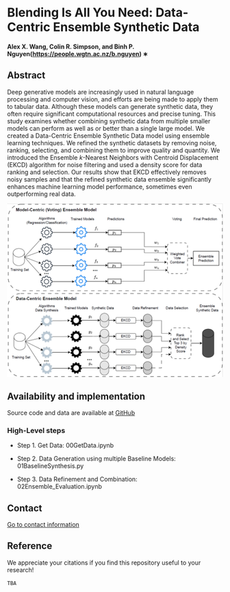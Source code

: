 # Blending Is All You Need: Data-Centric Ensemble Synthetic Data
#### Alex X. Wang, Colin R. Simpson, and Binh P. Nguyen(https://people.wgtn.ac.nz/b.nguyen) ∗

## Abstract
Deep generative models are increasingly used in natural language processing and computer vision, and efforts are being made to apply them to tabular data. Although these models can generate synthetic data, they often require significant computational resources and precise tuning. This study examines whether combining synthetic data from multiple smaller models can perform as well as or better than a single large model. We created a Data-Centric Ensemble Synthetic Data model using ensemble learning techniques. We refined the synthetic datasets by removing noise, ranking, selecting, and combining them to improve quality and quantity. We introduced the Ensemble $k$-Nearest Neighbors with Centroid Displacement (EKCD) algorithm for noise filtering and used a density score for data ranking and selection. Our results show that EKCD effectively removes noisy samples and that the refined synthetic data ensemble significantly enhances machine learning model performance, sometimes even outperforming real data.

![alt text](DCEM.png)

## Availability and implementation
Source code and data are available at [GitHub](https://github.com/coksvictoria/IDI_TabularDataSynthesis/)

### High-Level steps
+ Step 1. Get Data:
00GetData.ipynb
  
+ Step 2. Data Generation using multiple Baseline Models:
01BaselineSynthesis.py

+ Step 3. Data Refinement and Combination:
02Ensemble_Evaluation.ipynb

## Contact 
[Go to contact information](https://homepages.ecs.vuw.ac.nz/~nguyenb5/contact.html)

## Reference
We appreciate your citations if you find this repository useful to your research!
```
TBA
```
